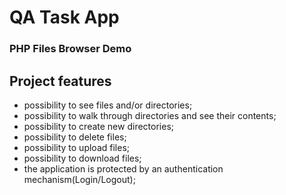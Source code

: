 # QA Task App
### PHP Files Browser Demo
## Project features
- possibility to see files and/or directories;
- possibility to walk through directories and see their contents;
- possibility to create new directories;
- possibility to delete files;
- possibility to upload files;
- possibility to download files;
- the application is protected by an authentication mechanism(Login/Logout);